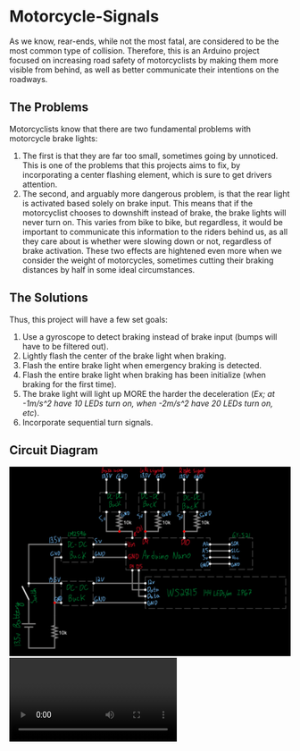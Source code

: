 # Motorcycle-Signals
As we know, rear-ends, while not the most fatal, are considered to be the most common type of collision.
Therefore, this is an Arduino project focused on increasing road safety of motorcyclists by making them more visible from behind, as well as better communicate their intentions on the roadways.

## The Problems
Motorcyclists know that there are two fundamental problems with motorcycle brake lights:
1. The first is that they are far too small, sometimes going by unnoticed. This is one of the problems that this projects aims to fix, by incorporating a center flashing element, which is sure to get drivers attention.
2. The second, and arguably more dangerous problem, is that the rear light is activated based solely on brake input. This means that if the motorcyclist chooses to downshift instead of brake, the brake lights will never turn on. This varies from bike to bike, but regardless, it would be important to communicate this information to the riders behind us, as all they care about is whether were slowing down or not, regardless of brake activation.
These two effects are hightened even more when we consider the weight of motorcycles, sometimes cutting their braking distances by half in some ideal circumstances. 

## The Solutions
Thus, this project will have a few set goals:
1. Use a gyroscope to detect braking instead of brake input (bumps will have to be filtered out).
3. Lightly flash the center of the brake light when braking.
4. Flash the entire brake light when emergency braking is detected.
5. Flash the entire brake light when braking has been initialize (when braking for the first time).
6. The brake light will light up MORE the harder the deceleration (*Ex; at -1m/s^2 have 10 LEDs turn on, when -2m/s^2 have 20 LEDs turn on, etc*).
7. Incorporate sequential turn signals.

## Circuit Diagram
![Circuit](Media/image.png)
<video controls src="Media/VID20241231170116.mp4" title="Title"></video>
